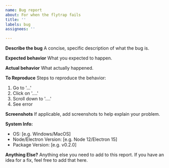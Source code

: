 ```yaml
---
name: Bug report
about: For when the flytrap fails
title: ''
labels: bug
assignees: ''

---
```


**Describe the bug**
A concise, specific description of what the bug is.

**Expected behavior**
What you expected to happen.

**Actual behavior**
What actually happened.

**To Reproduce**
Steps to reproduce the behavior:
1. Go to '...'
2. Click on '....'
3. Scroll down to '....'
4. See error

**Screenshots**
If applicable, add screenshots to help explain your problem.

**System Info:**
 - OS: [e.g. Windows/MacOS]
 - Node/Electron Version: [e.g. Node 12/Electron 15]
 - Package Version: [e.g. v0.2.0]

**Anything Else?**
Anything else you need to add to this report. If you have an idea for a fix, feel free to add that here.
